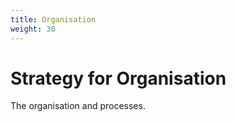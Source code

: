 ```yaml
---
title: Organisation
weight: 30
---
```


# Strategy for Organisation

The organisation and processes.